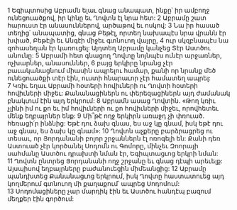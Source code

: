 1 Եգիպտոսից Աբրամն ելաւ գնաց անապատ, ինքը՝ իր ամբողջ ունեցուածքով, իր կինը եւ Ղովտն էլ նրա հետ: 2 Աբրամը շատ հարուստ էր անասուններով, արծաթով եւ ոսկով: 3 Նա իր հասած տեղից՝ անապատից, գնաց Բեթէլ, որտեղ նախապէս նրա վրանն էր խփած, Բեթէլի եւ Անգէի միջեւ գտնուող վայրը, 4 ուր սկզբնապէս նա զոհասեղան էր կառուցել: Այդտեղ Աբրամը կանչեց Տէր Աստծու անունը:
5 Աբրամի հետ գնացող Ղովտը նոյնպէս ունէր արջառներ, ոչխարներ, անասուններ, 6 բայց երկիրը նրանց չէր բաւականացնում միասին ապրելու համար, քանի որ նրանք մեծ ունեցուածքի տէր էին, ուստի հնարաւոր չէր համատեղ ապրել: 7 Կռիւ եղաւ Աբրամի հօտերի հովիւների ու Ղովտի հօտերի հովիւների միջեւ: Քանանացիներն ու փերեզացիներն այդ ժամանակ բնակւում էին այդ երկրում: 8 Աբրամն ասաց Ղովտին. «Թող կռիւ չլինի իմ ու քո եւ իմ հովիւների ու քո հովիւների միջեւ, որովհետեւ մենք եղբայրներ ենք: 9 Մի՞թէ ողջ երկիրն առաջդ չի փռուած. հեռացի՛ր ինձնից: Եթէ դու ձախ գնաս, ես աջ կը գնամ, իսկ եթէ դու աջ գնաս, ես ձախ կը գնամ»: 10 Ղովտն աչքերը բարձրացրեց ու տեսաւ, որ Յորդանանի բոլոր շրջաններն էլ ոռոգելի են: Քանի դեռ Աստուած չէր կործանել Սոդոմն ու Գոմորը, մինչեւ Զոորայի սահմանը Աստծու դրախտի նման էր, Եգիպտացւոց երկրի նման: 11 Ղովտն ընտրեց Յորդանանի ողջ շրջանը եւ գնաց դէպի արեւելք: Այսպիսով եղբայրները բաժանուեցին միմեանցից: 12 Աբրամը պանդխտեց Քանանացւոց երկրում, իսկ Ղովտը հաստատուեց այդ կողմերում գտնուող մի քաղաքում՝ ապրեց Սոդոմում: 13 Սոդոմացիները չար մարդիկ էին եւ Աստծու հանդէպ բազում մեղքեր էին գործում:
